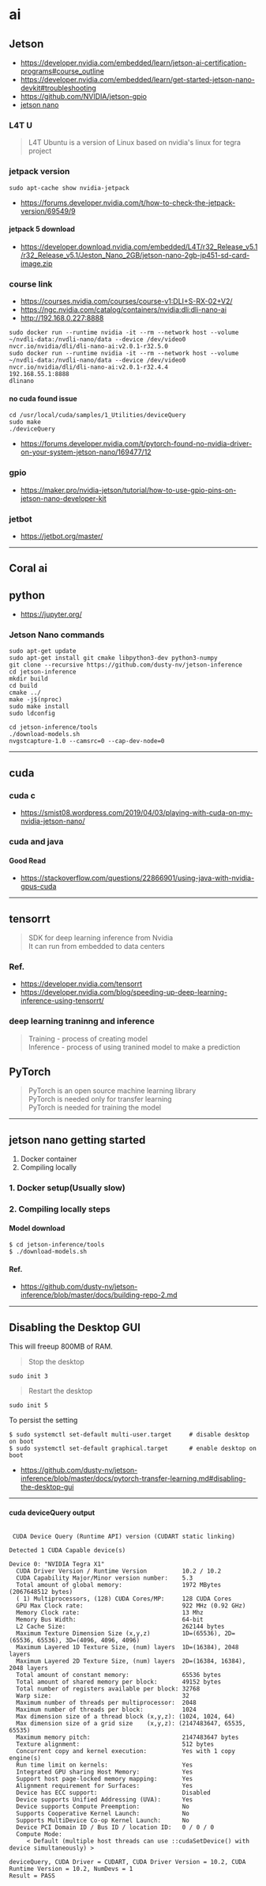 # ai
## Jetson
* https://developer.nvidia.com/embedded/learn/jetson-ai-certification-programs#course_outline
* https://developer.nvidia.com/embedded/learn/get-started-jetson-nano-devkit#troubleshooting
* https://github.com/NVIDIA/jetson-gpio
* [jetson nano](https://developer.nvidia.com/embedded/learn/get-started-jetson-nano-2gb-devkit#:~:text=Setup%20Steps,on%20a%20non-conductive%20surface.&text=Connect%20your%20other%20computer%20to%20the%20developer%20kit's%20Micro-USB%20port.&text=Allow%201%20minute%20for%20the%20developer%20kit%20to%20boot)
### L4T U
> L4T Ubuntu is a version of Linux based on nvidia's linux for tegra project
### jetpack version
```
sudo apt-cache show nvidia-jetpack
```
* https://forums.developer.nvidia.com/t/how-to-check-the-jetpack-version/69549/9
#### jetpack 5 download
* https://developer.download.nvidia.com/embedded/L4T/r32_Release_v5.1/r32_Release_v5.1/Jeston_Nano_2GB/jetson-nano-2gb-jp451-sd-card-image.zip

### course link
* https://courses.nvidia.com/courses/course-v1:DLI+S-RX-02+V2/
* https://ngc.nvidia.com/catalog/containers/nvidia:dli:dli-nano-ai
* http://192.168.0.227:8888
```
sudo docker run --runtime nvidia -it --rm --network host --volume ~/nvdli-data:/nvdli-nano/data --device /dev/video0 nvcr.io/nvidia/dli/dli-nano-ai:v2.0.1-r32.5.0
sudo docker run --runtime nvidia -it --rm --network host --volume ~/nvdli-data:/nvdli-nano/data --device /dev/video0 nvcr.io/nvidia/dli/dli-nano-ai:v2.0.1-r32.4.4
192.168.55.1:8888
dlinano
```
#### no cuda found issue
```
cd /usr/local/cuda/samples/1_Utilities/deviceQuery
sudo make
./deviceQuery
```
* https://forums.developer.nvidia.com/t/pytorch-found-no-nvidia-driver-on-your-system-jetson-nano/169477/12
### gpio
* https://maker.pro/nvidia-jetson/tutorial/how-to-use-gpio-pins-on-jetson-nano-developer-kit
### jetbot
* https://jetbot.org/master/
- - - 
## Coral ai
## python
* https://jupyter.org/

### Jetson Nano commands
```
sudo apt-get update
sudo apt-get install git cmake libpython3-dev python3-numpy
git clone --recursive https://github.com/dusty-nv/jetson-inference
cd jetson-inference
mkdir build
cd build
cmake ../
make -j$(nproc)
sudo make install
sudo ldconfig

cd jetson-inference/tools
./download-models.sh
nvgstcapture-1.0 --camsrc=0 --cap-dev-node=0
```
---
## cuda
### cuda c
* https://smist08.wordpress.com/2019/04/03/playing-with-cuda-on-my-nvidia-jetson-nano/
### cuda and java
#### Good Read
* https://stackoverflow.com/questions/22866901/using-java-with-nvidia-gpus-cuda
---
## tensorrt
> SDK for deep learning inference from Nvidia  
> It can run from embedded to data centers  

### Ref.

* https://developer.nvidia.com/tensorrt
* https://developer.nvidia.com/blog/speeding-up-deep-learning-inference-using-tensorrt/


### deep learning traninng and inference
> Training - process of creating model  
> Inference - process of using tranined model to make a prediction  
## PyTorch
> PyTorch is an open source machine learning library  
> PyTorch is needed only for transfer learning  
> PyTorch is needed for training the model  
---
## jetson nano getting started
1. Docker container
2. Compiling locally

### 1. Docker setup(Usually slow)

### 2. Compiling locally steps
#### Model download
```
$ cd jetson-inference/tools
$ ./download-models.sh
```
#### Ref.
* https://github.com/dusty-nv/jetson-inference/blob/master/docs/building-repo-2.md

---
## Disabling the Desktop GUI
This will freeup 800MB of RAM. 
> Stop the desktop
```
sudo init 3  
```
> Restart the desktop
```
sudo init 5
```
To persist the setting
```
$ sudo systemctl set-default multi-user.target     # disable desktop on boot
$ sudo systemctl set-default graphical.target      # enable desktop on boot
```
* https://github.com/dusty-nv/jetson-inference/blob/master/docs/pytorch-transfer-learning.md#disabling-the-desktop-gui

---
#### cuda deviceQuery output
```

 CUDA Device Query (Runtime API) version (CUDART static linking)

Detected 1 CUDA Capable device(s)

Device 0: "NVIDIA Tegra X1"
  CUDA Driver Version / Runtime Version          10.2 / 10.2
  CUDA Capability Major/Minor version number:    5.3
  Total amount of global memory:                 1972 MBytes (2067648512 bytes)
  ( 1) Multiprocessors, (128) CUDA Cores/MP:     128 CUDA Cores
  GPU Max Clock rate:                            922 MHz (0.92 GHz)
  Memory Clock rate:                             13 Mhz
  Memory Bus Width:                              64-bit
  L2 Cache Size:                                 262144 bytes
  Maximum Texture Dimension Size (x,y,z)         1D=(65536), 2D=(65536, 65536), 3D=(4096, 4096, 4096)
  Maximum Layered 1D Texture Size, (num) layers  1D=(16384), 2048 layers
  Maximum Layered 2D Texture Size, (num) layers  2D=(16384, 16384), 2048 layers
  Total amount of constant memory:               65536 bytes
  Total amount of shared memory per block:       49152 bytes
  Total number of registers available per block: 32768
  Warp size:                                     32
  Maximum number of threads per multiprocessor:  2048
  Maximum number of threads per block:           1024
  Max dimension size of a thread block (x,y,z): (1024, 1024, 64)
  Max dimension size of a grid size    (x,y,z): (2147483647, 65535, 65535)
  Maximum memory pitch:                          2147483647 bytes
  Texture alignment:                             512 bytes
  Concurrent copy and kernel execution:          Yes with 1 copy engine(s)
  Run time limit on kernels:                     Yes
  Integrated GPU sharing Host Memory:            Yes
  Support host page-locked memory mapping:       Yes
  Alignment requirement for Surfaces:            Yes
  Device has ECC support:                        Disabled
  Device supports Unified Addressing (UVA):      Yes
  Device supports Compute Preemption:            No
  Supports Cooperative Kernel Launch:            No
  Supports MultiDevice Co-op Kernel Launch:      No
  Device PCI Domain ID / Bus ID / location ID:   0 / 0 / 0
  Compute Mode:
     < Default (multiple host threads can use ::cudaSetDevice() with device simultaneously) >

deviceQuery, CUDA Driver = CUDART, CUDA Driver Version = 10.2, CUDA Runtime Version = 10.2, NumDevs = 1
Result = PASS

```
